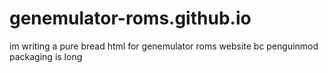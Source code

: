 # genemulator-roms.github.io
im writing a pure bread html for genemulator roms website bc penguinmod packaging is long
